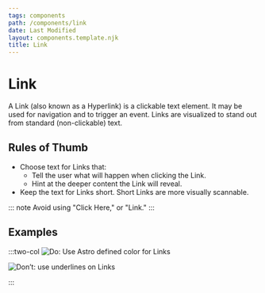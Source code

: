 ```yaml
---
tags: components
path: /components/link
date: Last Modified
layout: components.template.njk
title: Link
---
```


# Link

A Link (also known as a Hyperlink) is a clickable text element. It may be used for navigation and to trigger an event. Links are visualized to stand out from standard (non-clickable) text.

## Rules of Thumb

- Choose text for Links that:
  - Tell the user what will happen when clicking the Link.
  - Hint at the deeper content the Link will reveal.
- Keep the text for Links short. Short Links are more visually scannable.

::: note
Avoid using "Click Here," or "Link."
:::

## Examples

:::two-col
![Do: Use Astro defined color for Links ](/img/components/links-do-1.png "Do: Use Astro defined color for Links ")

![Don’t: use underlines on Links](/img/components/links-dont-1.png "Don’t: use underlines on Links")

:::
